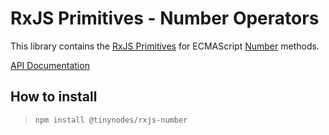 # RxJS Primitives - Number Operators

This library contains the [RxJS Primitives](https://github.com/tanepiper/rxjs-primitives) for
ECMAScript [Number](https://developer.mozilla.org/en-US/docs/Web/JavaScript/Reference/Global_Objects/Number)
methods.

[API Documentation](https://tanepiper.github.io/rxjs-primitives/)

## How to install

> `npm install @tinynodes/rxjs-number`

